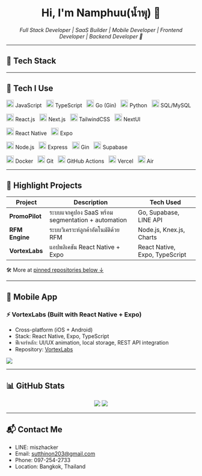 <h1 align="center">Hi, I'm Namphuu(น้ำพุ) 👋</h1>

<p align="center">
  <em>Full Stack Developer | SaaS Builder | Mobile Developer | Frontend Developer | Backend Developer 🚀</em>
</p>

---

## 🔧 Tech Stack
---

## 🧠 Tech I Use

<p align="left">
  <img src="https://cdn.jsdelivr.net/gh/devicons/devicon/icons/javascript/javascript-original.svg" width="20"/> JavaScript &nbsp;
  <img src="https://cdn.jsdelivr.net/gh/devicons/devicon/icons/typescript/typescript-original.svg" width="20"/> TypeScript &nbsp;
  <img src="https://cdn.jsdelivr.net/gh/devicons/devicon/icons/go/go-original.svg" width="20"/> Go (Gin) &nbsp;
  <img src="https://cdn.jsdelivr.net/gh/devicons/devicon/icons/python/python-original.svg" width="20"/> Python &nbsp;
  <img src="https://cdn.jsdelivr.net/gh/devicons/devicon/icons/mysql/mysql-original.svg" width="20"/> SQL/MySQL
</p>

<p align="left">
  <img src="https://cdn.jsdelivr.net/gh/devicons/devicon/icons/react/react-original.svg" width="20"/> React.js &nbsp;
  <img src="https://cdn.jsdelivr.net/gh/devicons/devicon/icons/nextjs/nextjs-original.svg" width="20"/> Next.js &nbsp;
  <img src="https://cdn.jsdelivr.net/gh/devicons/devicon/icons/tailwindcss/tailwindcss-plain.svg" width="20"/> TailwindCSS &nbsp;
  <img src="https://avatars.githubusercontent.com/u/86160567?s=200&v=4" width="20"/> NextUI
</p>

<p align="left">
  <img src="https://cdn.jsdelivr.net/gh/devicons/devicon/icons/react/react-original.svg" width="20"/> React Native &nbsp;
  <img src="https://avatars.githubusercontent.com/u/12504344?s=200&v=4" width="20"/> Expo
</p>

<p align="left">
  <img src="https://cdn.jsdelivr.net/gh/devicons/devicon/icons/nodejs/nodejs-original.svg" width="20"/> Node.js &nbsp;
  <img src="https://cdn.jsdelivr.net/gh/devicons/devicon/icons/express/express-original.svg" width="20"/> Express &nbsp;
  <img src="https://cdn.jsdelivr.net/gh/devicons/devicon/icons/go/go-original.svg" width="20"/> Gin &nbsp;
  <img src="https://avatars.githubusercontent.com/u/82912348?s=200&v=4" width="20"/> Supabase
</p>

<p align="left">
  <img src="https://cdn.jsdelivr.net/gh/devicons/devicon/icons/docker/docker-original.svg" width="20"/> Docker &nbsp;
  <img src="https://cdn.jsdelivr.net/gh/devicons/devicon/icons/git/git-original.svg" width="20"/> Git &nbsp;
  <img src="https://cdn.jsdelivr.net/gh/devicons/devicon/icons/github/github-original.svg" width="20"/> GitHub Actions &nbsp;
  <img src="https://avatars.githubusercontent.com/u/14985020?s=200&v=4" width="20"/> Vercel &nbsp;
  <img src="https://avatars.githubusercontent.com/u/68387510?s=200&v=4" width="20"/> Air
</p>



---

## 🧩 Highlight Projects
| Project         | Description                                         | Tech Used                      |
|------------------|-----------------------------------------------------|---------------------------------|
| **PromoPilot**   | ระบบแจกคูปอง SaaS พร้อม segmentation + automation | Go, Supabase, LINE API         |
| **RFM Engine**   | ระบบวิเคราะห์ลูกค้าอัตโนมัติด้วย RFM             | Node.js, Knex.js, Charts       |
| **VortexLabs**   | แอปพลิเคชัน React Native + Expo                       | React Native, Expo, TypeScript |

🛠 More at [pinned repositories below ↓](#)

---

## 📱 Mobile App

### ⚡ VortexLabs (Built with React Native + Expo)

- Cross-platform (iOS + Android)
- Stack: React Native, Expo, TypeScript
- ฟีเจอร์หลัก: UI/UX animation, local storage, REST API integration
- Repository: [VortexLabs](https://github.com/sutthinonp/VortexLabs)

<p float="left">
  <img src="https://github-readme-stats.vercel.app/api/pin/?username=sutthinonp&repo=VortexLabs&theme=radical" />
</p>

---

## 📊 GitHub Stats

<p align="center">
  <img src="https://github-readme-stats.vercel.app/api?username=sutthinonp&show_icons=true&theme=radical&count_private=false&hide=stars,prs,issues" />
  <img src="https://github-readme-streak-stats.herokuapp.com/?user=sutthinonp&theme=radical" />
</p>

---

## 📬 Contact Me
- LINE: miszhacker
- Email: sutthinon203@gmail.com
- Phone: 097-254-2733
- Location: Bangkok, Thailand
